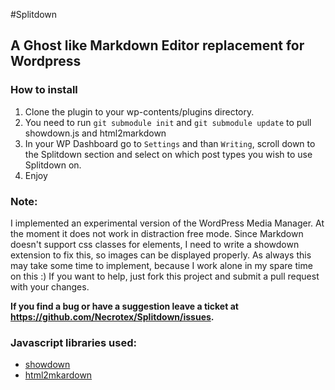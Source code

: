 #Splitdown
## A Ghost like Markdown Editor replacement for Wordpress

### How to install
1. Clone the plugin to your wp-contents/plugins directory.
2. You need to run ```git submodule init``` and ```git submodule update``` to pull showdown.js and html2markdown
3. In your WP Dashboard go to ```Settings``` and than ```Writing```, scroll down to the Splitdown section and select on which post types you wish to use Splitdown on.
4. Enjoy

### Note:
I implemented an experimental version of the WordPress Media Manager. At the moment it does not work in distraction free mode.
Since Markdown doesn't support css classes for elements, I need to write a showdown extension to fix this, so images can be displayed properly.
As always this may take some time to implement, because I work alone in my spare time on this :) If you want to help, just
fork this project and submit a pull request with your changes.

**If you find a bug or have a suggestion leave a ticket at https://github.com/Necrotex/Splitdown/issues.**

### Javascript libraries used:
+ [showdown](https://github.com/coreyti/showdown)
+ [html2mkardown](https://github.com/kates/html2markdown)